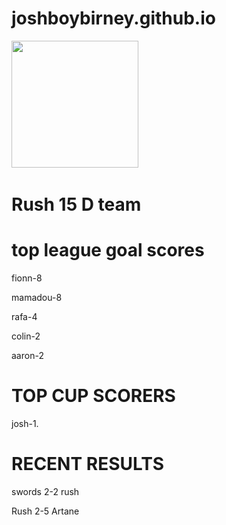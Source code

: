 # joshboybirney.github.io                     

<img src="https://pbs.twimg.com/profile_images/3722346960/f4da4007e2a7b5fcf7e69d55e1f6b129_400x400.jpeg" width="203">
   

<h1>Rush 15 D team </h1>



<h1>top league goal scores </h1>
<p> fionn-8</p>
<p>  mamadou-8</p>
<p>  rafa-4</p>
<p>  colin-2</p>
<p>  aaron-2</p>




  <h1> TOP CUP SCORERS </h1>
  <p> josh-1. </p>
  
  
  
 <h1> RECENT RESULTS </h1>
 
 <p> swords 2-2 rush </p>
 <P> Rush 2-5 Artane </p>
 






                                             


